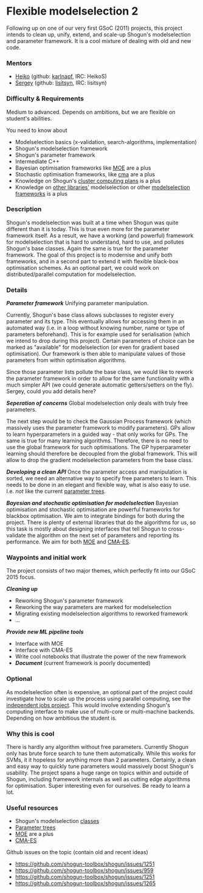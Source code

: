# Flexible modelselection 2
Following up on one of our very first GSoC (2011) projects, this project intends to clean up, unify, extend, and scale-up Shogun's modelselection and parameter framework. It is a cool mixture of dealing with old and new code.

### Mentors
 * [Heiko](Heiko%20Strathmann) (github: [karlnapf](https://github.com/karlnapf), IRC: HeikoS)
 * [Sergey](Sergey%20Lisitsyn) (github: [lisitsyn](https://github.com/lisitsyn), IRC: lisitsyn)

### Difficulty & Requirements
Medium to advanced. Depends on ambitions, but we are flexible on student's abilities.

You need to know about
 * Modelselection basics (x-validation, search-algorithms, implementation)
 * Shogun's modelselection framework
 * Shogun's parameter framework
 * Intermediate C++
 * Bayesian optimisation frameworks like [MOE](https://github.com/Yelp/MOE) are a plus
 * Stochastic optimisation frameworks, like [cma](http://en.wikipedia.org/wiki/CMA-ES) are a plus
 * Knowledge on Shogun's [cluster computing plans](https://github.com/shogun-toolbox/shogun/wiki/GSoC_2015_cluster_shogun) is a plus
 * Knowledge on [other libraries'](http://scikit-learn.org/stable/model_selection.html) modelselection or other [modelselection frameworks](https://github.com/mwhoffman/pybo) is a plus

### Description

Shogun's modelselection was built at a time when Shogun was quite different than it is today. This is true even more for the parameter framework itself. As a result, we have a working (and powerful) framework for modelselection that is hard to understand, hard to use, and pollutes Shogun's base classes. Again the same is true for the parameter framework. The goal of this project is to modernise and unify both frameworks, and in a second part to extend it with flexible black-box optimisation schemes. As an optional part, we could work on distributed/parallel computation for modelselection.

### Details
***Parameter framework***
Unifying parameter manipulation.

Currently, Shogun's base class allows subclasses to register every parameter and its type. This eventually allows for accessing them in an automated way (i.e. in a loop without knowing number, name or type of parameters beforehand). This is for example used for serialisation (which we intend to drop during this project). Certain parameters of choice can be marked as "available" for modelselection (or even for gradient based optimisation). Our framework is then able to manipulate values of those parameters from within optimisation algorithms.

Since those parameter lists pollute the base class, we would like to rework the parameter framework in order to allow for the same functionality with a much simpler API (we could generate automatic getters/setters on the fly). Sergey, could you add details here?

***Seperation of concerns***
Global modelselection only deals with truly free parameters.

The next step would be to check the Gaussian Process framework (which massively uses the parameter framework to modify parameters). GPs allow to learn hyperparameters in a guided way - that only works for GPs. The same is true for many learning algorithms. Therefore, there is no need to use the global framework for such optimisations. The GP hyperparameter learning should therefore be decoupled from the global framework. This will allow to drop the gradient modelselection parameters from the base class.

***Developing a clean API***
Once the parameter access and manipulation is sorted, we need an alternative way to specify free parameters to learn. This needs to be done in an elegant and flexible way, what is also easy to use. I.e. *not* like the current [parameter trees](http://www.shogun-toolbox.org/doc/en/latest/classshogun_1_1CModelSelectionParameters.html).

***Bayesian and stochastic optimisation for modelselection***
Bayesian optimisation and stochastic optimisation are powerful frameworks for blackbox optimisation. We aim to integrate bindings for both during the project. There is plenty of external libraries that do the algorithms for us, so this task is mostly about designing interfaces that tell Shogun to cross-validate the algorithm on the next set of parameters and reporting its performance. We aim for both [MOE](https://github.com/Yelp/MOE) and [CMA-ES](http://en.wikipedia.org/wiki/CMA-ES).

### Waypoints and initial work
The project consists of two major themes, which perfectly fit into our GSoC 2015 focus.

***Cleaning up***
 * Reworking Shogun's parameter framework
 * Reworking the way parameters are marked for modelselection
 * Migrating existing modelselection algorithms to reworked framework
 * ...

***Provide new ML pipeline tools***
 * Interface with MOE
 * Interface with CMA-ES
 * Write cool notebooks that illustrate the power of the new framework
 * ***Document*** (current framework is poorly documented)

### Optional
As modelselection often is expensive, an optional part of the project could investigate how to scale up the process using parallel computing, see the [independent jobs project](https://github.com/shogun-toolbox/shogun/wiki/GSoC_2015_cluster_shogun). This would involve extending Shogun's computing interface to make use of multi-core or multi-machine backends. Depending on how ambitious the student is.

### Why this is cool
There is hardly any algorithm without free parameters. Currently Shogun only has brute force search to tune them automatically. While this works for SVMs, it it hopeless for anything more than 2 parameters. Certainly, a clean and easy way to quickly tune parameters would massively boost Shogun's usability. The project spans a huge range on topics within and outside of Shogun, including framework internals as well as cutting edge algorithms for optimisation. Super interesting even for ourselves. Be ready to learn a lot.

### Useful resources
 * Shogun's modelselection [classes](http://www.shogun-toolbox.org/doc/en/latest/classshogun_1_1CModelSelection.html)
 * [Parameter trees](http://www.shogun-toolbox.org/doc/en/latest/classshogun_1_1CModelSelectionParameters.html)
 * [MOE](https://github.com/Yelp/MOE) are a plus
 * [CMA-ES](http://en.wikipedia.org/wiki/CMA-ES)

Github issues on the topic (contain old and recent ideas)
 * https://github.com/shogun-toolbox/shogun/issues/1251
 * https://github.com/shogun-toolbox/shogun/issues/959
 * https://github.com/shogun-toolbox/shogun/issues/1251
 * https://github.com/shogun-toolbox/shogun/issues/1265